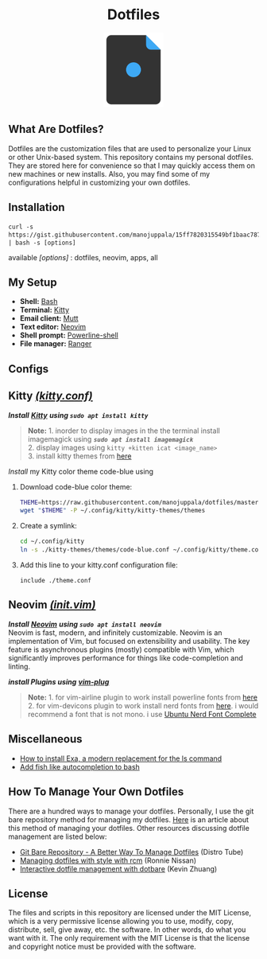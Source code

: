 <h1 align="center">Dotfiles</h1>
<p align="center">
  <img src="./dotfiles.png" alt="dotfiles" width="120"/>
</p>

## What Are Dotfiles?

Dotfiles are the customization files that are used to personalize your Linux or other Unix-based system. This repository contains my personal dotfiles. They are stored here for convenience so that I may quickly access them on new machines or new installs. Also, you may find some of my configurations helpful in customizing your own dotfiles.

## Installation

```
curl -s https://gist.githubusercontent.com/manojuppala/15ff7820315549bf1baac787f5f63777/raw/install.sh | bash -s [options]
```

available _[options]_ : dotfiles, neovim, apps, all

## My Setup

- **Shell:** [Bash](https://github.com/manojuppala/dotfiles/blob/master/.bashrc)
- **Terminal:** [Kitty](https://github.com/manojuppala/dotfiles/blob/master/.config/kitty/kitty.conf)
- **Email client:** [Mutt](https://github.com/manojuppala/dotfiles/blob/master/.config/mutt/mutt_rc)
- **Text editor:** [Neovim](https://github.com/manojuppala/dotfiles/blob/master/.config/nvim/init.vim)
- **Shell prompt:** [Powerline-shell](https://github.com/manojuppala/dotfiles/blob/master/.config/powerline-shell/config.json)
- **File manager:** [Ranger](https://github.com/manojuppala/dotfiles/blob/master/.config/ranger/rc.conf)

## Configs

## **Kitty** <u>[_(kitty.conf)_](https://github.com/manojuppala/dotfiles/blob/master/.config/kitty/kitty.conf)</u>

**_Install_** [**_Kitty_**](https://sw.kovidgoyal.net/kitty/) **_using `sudo apt install kitty`_**<br>

> **Note:** 1. inorder to display images in the the terminal install imagemagick using **_`sudo apt install imagemagick`_**<br> 2. display images using `kitty +kitten icat <image_name>` <br> 3. install kitty themes from [here](https://github.com/dexpota/kitty-themes)

_Install_ my Kitty color theme code-blue using<br>

1. Download code-blue color theme:

   ```bash
   THEME=https://raw.githubusercontent.com/manojuppala/dotfiles/master/.config/kitty/kitty-themes/themes/code-blue.conf
   wget "$THEME" -P ~/.config/kitty/kitty-themes/themes
   ```

2. Create a symlink:

   ```bash
   cd ~/.config/kitty
   ln -s ./kitty-themes/themes/code-blue.conf ~/.config/kitty/theme.conf
   ```

3. Add this line to your kitty.conf configuration file:

   ```
   include ./theme.conf
   ```

## **Neovim** <u>[_(init.vim)_](https://github.com/manojuppala/dotfiles/blob/master/.config/nvim/init.vim)</u>

**_Install_** [**_Neovim_**](https://github.com/neovim/neovim/wiki/Installing-Neovim) **_using `sudo apt install neovim`_**<br>
Neovim is fast, modern, and infinitely customizable. Neovim is an implementation of Vim, but focused on extensibility and usability. The key feature is asynchronous plugins (mostly) compatible with Vim, which significantly improves performance for things like code-completion and linting.<br>

**_install Plugins using_** [**_vim-plug_**](https://github.com/junegunn/vim-plug)

> **Note:** 1. for vim-airline plugin to work install powerline fonts from [here](https://github.com/powerline/fonts)<br> 2. for vim-devicons plugin to work install nerd fonts from [here](https://github.com/ryanoasis/nerd-fonts). i would recommend a font that is not mono. i use [Ubuntu Nerd Font Complete](https://github.com/ryanoasis/nerd-fonts/blob/master/patched-fonts/Ubuntu/Regular/complete/Ubuntu%20Nerd%20Font%20Complete.ttf)

## Miscellaneous

- [How to install Exa, a modern replacement for the ls command](https://ourcodeworld.com/articles/read/832/how-to-install-and-use-exa-a-modern-replacement-for-the-ls-command-in-ubuntu-16-04)
- [Add fish like autocompletion to bash](https://github.com/akinomyoga/ble.sh)

## How To Manage Your Own Dotfiles

There are a hundred ways to manage your dotfiles. Personally, I use the git bare repository method for managing my dotfiles. [Here](https://developer.atlassian.com/blog/2016/02/best-way-to-store-dotfiles-git-bare-repo/) is an article about this method of managing your dotfiles.
Other resources discussing dotfile management are listed below:

- [Git Bare Repository - A Better Way To Manage Dotfiles](https://www.youtube.com/watch?v=tBoLDpTWVOM&t=602s) (Distro Tube)
- [Managing dotfiles with style with rcm](https://distrotube.com/guest-articles/managing-dotfiles-with-rcm.html) (Ronnie Nissan)
- [Interactive dotfile management with dotbare](https://distrotube.com/guest-articles/interactive-dotfile-management-dotbare.html) (Kevin Zhuang)

## License

The files and scripts in this repository are licensed under the MIT License, which is a very permissive license allowing you to use, modify, copy, distribute, sell, give away, etc. the software. In other words, do what you want with it. The only requirement with the MIT License is that the license and copyright notice must be provided with the software.
